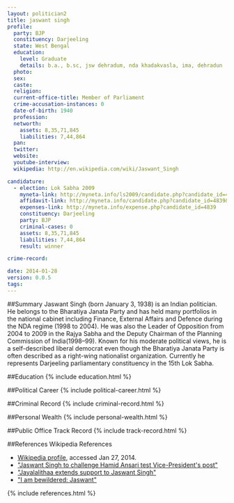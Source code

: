 ```yaml
---
layout: politician2
title: jaswant singh
profile: 
  party: BJP
  constituency: Darjeeling
  state: West Bengal
  education: 
    level: Graduate
    details: b.a., b.sc, jsw dehradum, nda khadakvasla, ima, dehradun
  photo: 
  sex: 
  caste: 
  religion: 
  current-office-title: Member of Parliament
  crime-accusation-instances: 0
  date-of-birth: 1940
  profession: 
  networth: 
    assets: 8,35,71,845
    liabilities: 7,44,864
  pan: 
  twitter: 
  website: 
  youtube-interview: 
  wikipedia: http://en.wikipedia.com/wiki/Jaswant_Singh

candidature: 
  - election: Lok Sabha 2009
    myneta-link: http://myneta.info/ls2009/candidate.php?candidate_id=4839
    affidavit-link: http://myneta.info/candidate.php?candidate_id=4839&scan=original
    expenses-link: http://myneta.info/expense.php?candidate_id=4839
    constituency: Darjeeling 
    party: BJP
    criminal-cases: 0
    assets: 8,35,71,845
    liabilities: 7,44,864
    result: winner 

crime-record: 

date: 2014-01-28
version: 0.0.5
tags: 
---
```

##Summary
Jaswant Singh (born January 3, 1938) is an Indian politician. He belongs to the Bharatiya Janata Party and has held many portfolios in the national cabinet including Finance, External Affairs and Defence during the NDA regime (1998 to 2004). He was also the Leader of Opposition from 2004 to 2009 in the Rajya Sabha and the Deputy Chairman of the Planning Commission of India(1998–99). Known for his moderate political views, he is a self-described liberal democrat even though the Bharatiya Janata Party is often described as a right-wing nationalist organization. Currently he represents Darjeeling parliamentary constituency in the 15th Lok Sabha.




##Education
{% include education.html %}


##Political Career
{% include political-career.html %}


##Criminal Record
{% include criminal-record.html %}


##Personal Wealth
{% include personal-wealth.html %}


##Public Office Track Record
{% include track-record.html %}


##References
Wikipedia References
- [Wikipedia profile]({{page.profile.wikipedia}}), accessed Jan 27, 2014.
- ["Jaswant Singh to challenge Hamid Ansari test Vice-President's post"][wiki1]
- ["Jayalalithaa extends support to Jaswant Singh"][wiki2]
- ["I am bewildered: Jaswant"][wiki3]

[wiki1]: http://articles.timesofindia.indiatimes.com/2012-07-16/india/32697388_1_nda-meeting-nda-candidate-hamid-ansari
[wiki2]: http://www.thehindu.com/news/states/tamil-nadu/article3734513.ece
[wiki3]: http://www.hindu.com/2006/07/28/stories/2006072820621700.htm


{% include references.html %}
